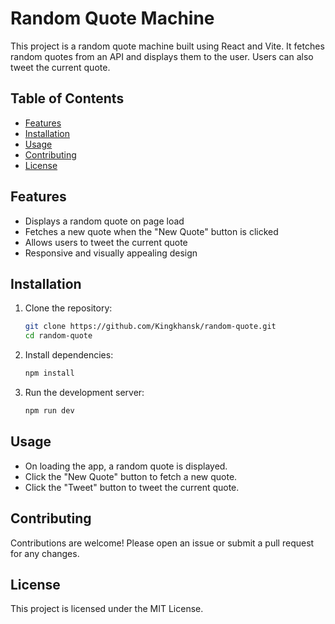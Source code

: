 # Random Quote Machine

This project is a random quote machine built using React and Vite. It fetches random quotes from an API and displays them to the user. Users can also tweet the current quote.

## Table of Contents

- [Features](#features)
- [Installation](#installation)
- [Usage](#usage)
- [Contributing](#contributing)
- [License](#license)

## Features

- Displays a random quote on page load
- Fetches a new quote when the "New Quote" button is clicked
- Allows users to tweet the current quote
- Responsive and visually appealing design

## Installation

1. Clone the repository:

    ```bash
    git clone https://github.com/Kingkhansk/random-quote.git
    cd random-quote
    ```

2. Install dependencies:

    ```bash
    npm install
    ```

3. Run the development server:

    ```bash
    npm run dev
    ```

## Usage

- On loading the app, a random quote is displayed.
- Click the "New Quote" button to fetch a new quote.
- Click the "Tweet" button to tweet the current quote.

## Contributing

Contributions are welcome! Please open an issue or submit a pull request for any changes.

## License

This project is licensed under the MIT License.
